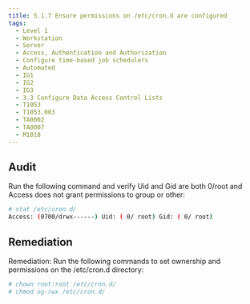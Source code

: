 ```yaml
---
title: 5.1.7 Ensure permissions on /etc/cron.d are configured
tags:
  - Level 1
  - Workstation
  - Server
  - Access, Authentication and Authorization
  - Configure time-based job schedulers
  - Automated
  - IG1
  - IG2
  - IG3
  - 3.3 Configure Data Access Control Lists
  - T1053
  - T1053.003
  - TA0002
  - TA0007
  - M1018
---
```


## Audit
Run the following command and verify Uid and Gid are both 0/root and Access does not grant permissions to group or other:
```bash
# stat /etc/cron.d/
Access: (0700/drwx------) Uid: ( 0/ root) Gid: ( 0/ root)
```

## Remediation
Remediation:
Run the following commands to set ownership and permissions on the /etc/cron.d directory:
```bash
# chown root:root /etc/cron.d/
# chmod og-rwx /etc/cron.d/
```
